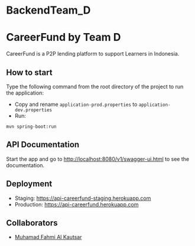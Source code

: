 # BackendTeam_D

# CareerFund by Team D
CareerFund is a P2P lending platform to support Learners in Indonesia.

## How to start
Type the following command from the root directory of the project to run the application:
- Copy and rename `application-prod.properties` to `application-dev.properties`
- Run:
```
mvn spring-boot:run
```

## API Documentation
Start the app and go to [http://localhost:8080/v1/swagger-ui.html](http://localhost:8080/v1/swagger-ui.html) to see the documentation.

## Deployment
- Staging: https://api-careerfund-staging.herokuapp.com
- Production: https://api-careerfund.herokuapp.com

## Collaborators
- [Muhamad Fahmi Al Kautsar](https://gitlab.com/mfahmialkautsar)
